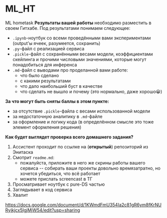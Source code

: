 # ML_HT
ML hometask
**Результаты вашей работы** необходимо разместить в своем Гитхабе. Под результатами понимаем следующее:
* ``.ipynb``-ноутбук со всеми проведёнными вами экспериментами (output'ы ячеек, разумеется, сохранить)
* ``.py``-файл с реализацией сервиса
* ``.pickle``-файл с сохранёнными весами модели, коэффициентами скейлинга и прочими числовыми значениями, которые могут понадобиться для инференса
* ``.md``-файл с выводами про проделанной вами работе:
    * что было сделано
    * с какими результатами
    * что дало наибольший буст в качестве
    * что сделать не вышло и почему (это нормально, даже хорошо😀)

**За что могут быть сняты баллы в этом пункте:**
* за отсутствие ``.pickle``-файла с весами использованной модели
* за недостаточную аналитику в ``.md``-файле
* за оформление и логику кода (в определённом смысле это тоже элемент оформления решения)

**Как будет выглядет проверка всего домашнего задания?**
1. Ассистент проходит по ссылке на (**открытый**) репозиторий из Энитаска
2. Смотрит ``readme.md``:
    * пожалуйста, приложите в него же скрины работы вашего сервиса -- собирать ваши проекты довольно времязатратно, но хочется убедиться, что всё работает
    * можете прислать screencast в ТГ
3. Просматривает ноутбук с pure-DS частью
4. Заглядывает в код сервиса
5. Хвалит

https://docs.google.com/document/d/1KWmdFmU354Ia2c81gR6ym8fKrNURyjkjcx5IgjMjW54/edit?usp=sharing 
